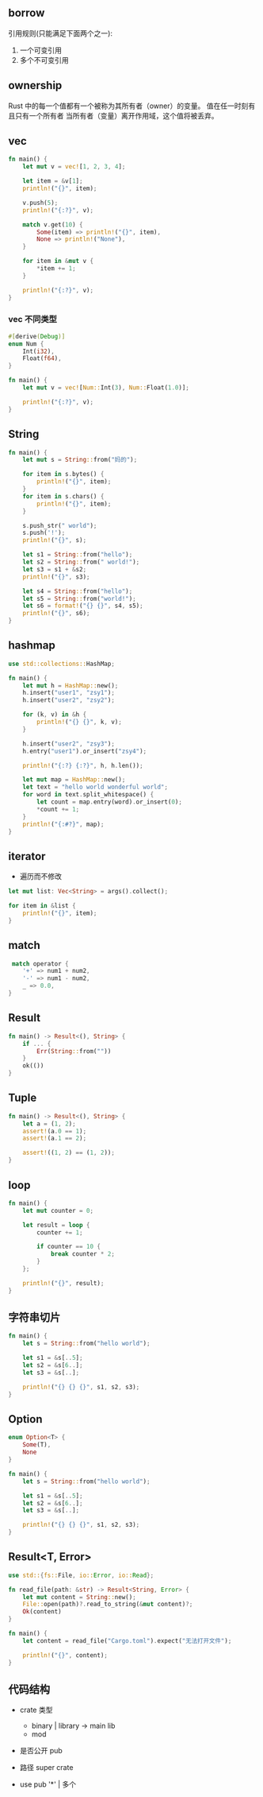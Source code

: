 ## borrow

引用规则(只能满足下面两个之一):

1. 一个可变引用
2. 多个不可变引用

## ownership

Rust 中的每一个值都有一个被称为其所有者（owner）的变量。
值在任一时刻有且只有一个所有者
当所有者（变量）离开作用域，这个值将被丢弃。

## vec

```rs
fn main() {
    let mut v = vec![1, 2, 3, 4];

    let item = &v[1];
    println!("{}", item);

    v.push(5);
    println!("{:?}", v);

    match v.get(10) {
        Some(item) => println!("{}", item),
        None => println!("None"),
    }

    for item in &mut v {
        *item += 1;
    }

    println!("{:?}", v);
}
```

### vec 不同类型

```rs
#[derive(Debug)]
enum Num {
    Int(i32),
    Float(f64),
}

fn main() {
    let mut v = vec![Num::Int(3), Num::Float(1.0)];

    println!("{:?}", v);
}
```

## String

```rs
fn main() {
    let mut s = String::from("妈的");

    for item in s.bytes() {
        println!("{}", item);
    }
    for item in s.chars() {
        println!("{}", item);
    }

    s.push_str(" world");
    s.push('!');
    println!("{}", s);

    let s1 = String::from("hello");
    let s2 = String::from(" world!");
    let s3 = s1 + &s2;
    println!("{}", s3);

    let s4 = String::from("hello");
    let s5 = String::from("world!");
    let s6 = format!("{} {}", s4, s5);
    println!("{}", s6);
}

```

## hashmap

```rs
use std::collections::HashMap;

fn main() {
    let mut h = HashMap::new();
    h.insert("user1", "zsy1");
    h.insert("user2", "zsy2");

    for (k, v) in &h {
        println!("{} {}", k, v);
    }

    h.insert("user2", "zsy3");
    h.entry("user1").or_insert("zsy4");

    println!("{:?} {:?}", h, h.len());

    let mut map = HashMap::new();
    let text = "hello world wonderful world";
    for word in text.split_whitespace() {
        let count = map.entry(word).or_insert(0);
        *count += 1;
    }
    println!("{:#?}", map);
}
```

## iterator

- 遍历而不修改

```rs
let mut list: Vec<String> = args().collect();

for item in &list {
    println!("{}", item);
}
```

## match

```rs
 match operator {
    '+' => num1 + num2,
    '-' => num1 - num2,
    _ => 0.0,
}
```

## Result

```rs
fn main() -> Result<(), String> {
    if ... {
        Err(String::from(""))
    }
    ok(())
}
```

## Tuple

```rs
fn main() -> Result<(), String> {
    let a = (1, 2);
    assert!(a.0 == 1);
    assert!(a.1 == 2);

    assert!((1, 2) == (1, 2));
}
```

## loop

```rs
fn main() {
    let mut counter = 0;

    let result = loop {
        counter += 1;

        if counter == 10 {
            break counter * 2;
        }
    };

    println!("{}", result);
}
```

## 字符串切片

```rs
fn main() {
    let s = String::from("hello world");

    let s1 = &s[..5];
    let s2 = &s[6..];
    let s3 = &s[..];

    println!("{} {} {}", s1, s2, s3);
}
```

## Option<T>

```rs
enum Option<T> {
    Some(T),
    None
}

fn main() {
    let s = String::from("hello world");

    let s1 = &s[..5];
    let s2 = &s[6..];
    let s3 = &s[..];

    println!("{} {} {}", s1, s2, s3);
}
```

## Result<T, Error>

```rs
use std::{fs::File, io::Error, io::Read};

fn read_file(path: &str) -> Result<String, Error> {
    let mut content = String::new();
    File::open(path)?.read_to_string(&mut content)?;
    Ok(content)
}

fn main() {
    let content = read_file("Cargo.toml").expect("无法打开文件");

    println!("{}", content);
}
```

## 代码结构

- crate 类型

  - binary | library -> main lib
  - mod

- 是否公开 pub

- 路径 super crate
- use pub '\*' | 多个
